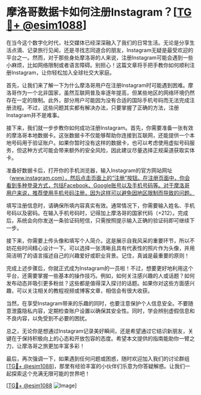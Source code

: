 # 摩洛哥数据卡如何注册Instagram？[[TG💪+ @esim1088](https://t.me/s/esim1088)]

在当今这个数字化时代，社交媒体已经深深融入了我们的日常生活。无论是分享生活点滴、记录旅行见闻，还是寻找志同道合的朋友，Instagram无疑是最受欢迎的平台之一。然而，对于那些身处摩洛哥的人来说，注册Instagram可能会遇到一些小麻烦，比如网络限制或者语言障碍。别担心！这篇文章将手把手教你如何顺利注册Instagram，让你轻松加入全球社交大家庭。

首先，让我们来了解一下为什么摩洛哥用户在注册Instagram时可能遇到困难。摩洛哥作为一个北非国家，虽然互联网普及率逐年提高，但某些地区的网络环境仍然存在一定的限制。此外，部分用户可能因为没有合适的国际手机号码而无法完成注册流程。不过，这些问题其实都有解决办法，只要掌握了正确的方法，注册Instagram并不是难事。

接下来，我们就一步步教你如何成功注册Instagram。首先，你需要准备一张有效的摩洛哥本地数据卡。这张数据卡不仅能够帮助你连接到互联网，还能提供一个本地号码用于验证账户。如果你暂时没有这样的数据卡，也可以考虑使用虚拟号码服务，但这种方式可能会带来额外的安全风险，因此建议尽量选择正规渠道获取实体卡。

准备好数据卡后，打开你的手机浏览器，输入Instagram的官方网站网址（www.instagram.com），然后点击页面上的“注册”按钮。在注册页面中，你会看到多种登录方式，包括Facebook、Google账号以及手机号码等。对于摩洛哥用户来说，推荐使用手机号码注册，因为这样可以避免因地区限制而导致的问题。

填写注册信息时，请确保所填内容真实有效。通常情况下，你需要输入姓名、手机号码以及密码。在输入手机号码时，记得加上摩洛哥的国家代码（+212）。完成后，系统会向你发送一条验证码短信，只需按照提示输入正确的验证码即可继续下一步。

接下来，你需要上传头像和填写个人简介。这是展示自我风采的重要环节，所以不妨花些时间精心设计一下。可以选择一张清晰且具有代表性的照片作为头像，并用简洁明了的语言描述自己的兴趣爱好或职业背景。记住，真诚是最重要的原则！

完成上述步骤后，你就正式成为Instagram的一员啦！不过，想要更好地利用这个平台，还需要掌握一些基本的操作技巧。例如，如何关注感兴趣的人或话题？如何发布动态并吸引更多粉丝？这些都是值得深入探讨的话题。如果你对这些方面感兴趣，可以关注相关的教程视频或博客文章，相信会有很大收获。

当然，在享受Instagram带来的乐趣的同时，也要注意保护个人信息安全。不要随意泄露隐私内容，定期检查账户设置以确保其安全性。同时，学会辨别虚假信息和不良内容，以免受到不必要的困扰。

总之，无论你是想通过Instagram记录美好瞬间，还是希望通过它结识新朋友，关键在于保持积极向上的心态和开放包容的态度。希望本文提供的指南能助你一臂之力，让摩洛哥之旅更加丰富多彩！

最后，再次强调一下，如果遇到任何问题或困惑，随时欢迎加入我们的讨论群组[[TG💪+ @esim1088](https://t.me/s/esim1088)]，那里有经验丰富的小伙伴们乐意为你答疑解惑。让我们一起探索这个充满无限可能的世界吧！

[[TG💪+ @esim1088](https://t.me/s/esim1088) ![Image](https://i.postimg.cc/4NQfJmqS/Snipaste-2025-05-13-00-14-12.png)]